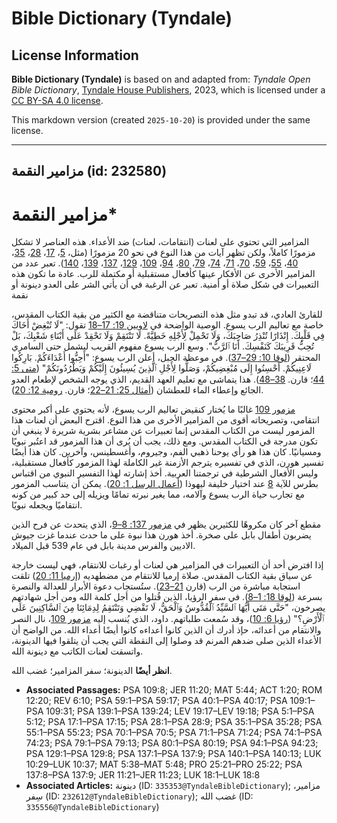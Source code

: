 # Bible Dictionary (Tyndale)

## License Information

**Bible Dictionary (Tyndale)** is based on and adapted from: _Tyndale Open Bible Dictionary_, [Tyndale House Publishers](https://tyndaleopenresources.com/), 2023, which is licensed under a [CC BY-SA 4.0 license](https://creativecommons.org/licenses/by-sa/4.0/legalcode.en).

This markdown version (created `2025-10-20`) is provided under the same license.



--------------------------------

## مزامير النقمة (id: 232580)

مزامير النقمة\*
===============

المزامير التي تحتوي على لعنات (انتقامات، لعنات) ضد الأعداء. هذه العناصر لا تشكل مزمورًا كاملاً، ولكن تظهر آيات من هذا النوع في نحو 20 مزمورًا (مثل، [5](https://ref.ly/Ps5:1-Ps5:12)، [17](https://ref.ly/Ps17:1-Ps17:15)، [28](https://ref.ly/Ps28:1-Ps28:9)، [35](https://ref.ly/Ps35:1-Ps35:28)، [40](https://ref.ly/Ps40:1-Ps40:17)، [55](https://ref.ly/Ps55:1-Ps55:23)، [59](https://ref.ly/Ps59:1-Ps59:17)، [70](https://ref.ly/Ps70:1-Ps70:5)، [71](https://ref.ly/Ps71:1-Ps71:24)، [74](https://ref.ly/Ps74:1-Ps74:23)، [79](https://ref.ly/Ps79:1-Ps79:13)، [80](https://ref.ly/Ps80:1-Ps80:19)، [94](https://ref.ly/Ps94:1-Ps94:23)، [109](https://ref.ly/Ps109:1-Ps109:31)، [129](https://ref.ly/Ps129:1-Ps129:8)، [137](https://ref.ly/Ps137:1-Ps137:9)، [139](https://ref.ly/Ps139:1-Ps139:24)، [140](https://ref.ly/Ps140:1-Ps140:13)). تعبر عدد من المزامير الأخرى عن الأفكار عينها كأفعال مستقبلية أو مكتملة للرب. عادة ما تكون هذه التعبيرات في شكل صلاة أو أمنية. تعبر عن الرغبة في أن يأتي الشر على العدو دينونة أو نقمة

للقارئ العادي، قد تبدو مثل هذه التصريحات متناقضة مع الكثير من بقية الكتاب المقدس، خاصة مع تعاليم الرب يسوع. الوصية الواضحة في [لاويين 19: 17–18](https://ref.ly/Lev19:17-Lev19:18) تقول: "لَا تُبْغِضْ أَخَاكَ فِي قَلْبِكَ. إِنْذَارًا تُنْذِرُ صَاحِبَكَ، وَلَا تَحْمِلْ لِأَجْلِهِ خَطِيَّةً. لَا تَنْتَقِمْ وَلَا تَحْقِدْ عَلَى أَبْنَاءِ شَعْبِكَ، بَلْ تُحِبُّ قَرِيبَكَ كَنَفْسِكَ. أَنَا ٱلرَّبُّ". وسع الرب يسوع مفهوم القريب ليشمل حتى السامري المحتقر ([لوقا 10: 29–37](https://ref.ly/Luke10:29-Luke10:37)). في موعظة الجبل، أعلن الرب يسوع: "أَحِبُّوا أَعْدَاءَكُمْ. بَارِكُوا لَاعِنِيكُمْ. أَحْسِنُوا إِلَى مُبْغِضِيكُمْ، وَصَلُّوا لِأَجْلِ ٱلَّذِينَ يُسِيئُونَ إِلَيْكُمْ وَيَطْرُدُونَكُمْ" ([متى 5: 44](https://ref.ly/Matt5:44)؛ قارن. [38–48](https://ref.ly/Matt5:38-Matt5:48)). هذا يتماشى مع تعليم العهد القديم، الذي يوجه الشخص لإطعام العدو الجائع وإعطاء الماء للعطشان ([أمثال 25: 21–22](https://ref.ly/Prov25:21-Prov25:22)؛ قارن. [رومية 12: 20](https://ref.ly/Rom12:20)).

[مزمور 109](https://ref.ly/Ps109:1-Ps109:31) غالبًا ما يُختار كنقيض تعاليم الرب يسوع، لأنه يحتوي على أكبر محتوى انتقامي، وتصريحاته أقوى من المزامير الأخرى من هذا النوع. اقترح البعض أن لعنات هذا المزمور ليست من الكتاب المقدس إنما تعبيرات عن مشاعر بشرية شريرة لا ينبغي أن تكون مدرجة في الكتاب المقدس. ومع ذلك، يجب أن يُرى أن هذا المزمور قد اعتُبر نبويًا ومسيانيًا. كان هذا هو رأي يوحنا ذهبي الفم، وجيروم، وأغسطينس، وآخرين. كان هذا أيضًا تفسير هورن، الذي في تفسيره يترجم الأزمنة غير الكاملة لهذا المزمور كأفعال مستقبلية، وليس الأفعال الشرطية في ترجمتنا العربية. أخذ إشارته لهذا التفسير النبوي من اقتباس بطرس للآية [8](https://ref.ly/Ps109:8) عند اختيار خليفة ليهوذا ([أعمال الرسل 1: 20](https://ref.ly/Acts1:20)). يمكن أن يتناسب المزمور مع تجارب حياة الرب يسوع وآلامه، مما يغير نبرته تمامًا ويزيله إلى حد كبير من كونه انتقاميًا ويجعله نبويًا.

مقطع آخر كان مكروهًا للكثيرين يظهر في [مزمور 137: 8–9](https://ref.ly/Ps137:8-Ps137:9)، الذي يتحدث عن فرح الذين يضربون أطفال بابل على صخرة. أخذ هورن هذا نبوة على ما حدث عندما غزت جيوش الاديين والفرس مدينة بابل في عام 539 قبل الميلاد.

إذا افترض أحد أن التعبيرات في المزامير هي لعنات أو رغبات للانتقام، فهي ليست خارجة عن سياق بقية الكتاب المقدس. صلاة إرميا للانتقام من مضطهديه ([إرميا 11: 20](https://ref.ly/Jer11:20)) تلقت استجابة مباشرة من الرب (قارن [21–23](https://ref.ly/Jer11:21-Jer11:23)). ستُستجاب دعوة الأبرار للعدالة والنصرة بسرعة ([لوقا 18: 1–8](https://ref.ly/Luke18:1-Luke18:8)). في سفر الرؤيا، الذين قُتلوا من أجل كلمة الله ومن أجل شهادتهم يصرخون، "حَتَّى مَتَى أَيُّهَا ٱلسَّيِّدُ ٱلْقُدُّوسُ وَٱلْحَقُّ، لَا تَقْضِي وَتَنْتَقِمُ لِدِمَائِنَا مِنَ ٱلسَّاكِنِينَ عَلَى ٱلْأَرْضِ؟" ([رؤيا 6: 10](https://ref.ly/Rev6:10))، وقد سُمعت طلباتهم. داود، الذي يُنسب إليه [مزمور 109](https://ref.ly/Ps109:1-Ps109:31)، نال النصر والانتقام من أعدائه، حإذ أدرك أن الذين كانوا أعداءه كانوا أيضًا أعداء الله. من الواضح أن الأعداء الذين صلى ضدهم المرنم قد وصلوا إلى النقطة التي يجب أن يتلقوا فيها الدينونة، واتسقت لعنات الكاتب مع دينونة الله.

**انظر أيضًا** الدينونة؛ سفر المزامير؛ غضب الله.

* **Associated Passages:** PSA 109:8; JER 11:20; MAT 5:44; ACT 1:20; ROM 12:20; REV 6:10; PSA 59:1–PSA 59:17; PSA 40:1–PSA 40:17; PSA 109:1–PSA 109:31; PSA 139:1–PSA 139:24; LEV 19:17–LEV 19:18; PSA 5:1–PSA 5:12; PSA 17:1–PSA 17:15; PSA 28:1–PSA 28:9; PSA 35:1–PSA 35:28; PSA 55:1–PSA 55:23; PSA 70:1–PSA 70:5; PSA 71:1–PSA 71:24; PSA 74:1–PSA 74:23; PSA 79:1–PSA 79:13; PSA 80:1–PSA 80:19; PSA 94:1–PSA 94:23; PSA 129:1–PSA 129:8; PSA 137:1–PSA 137:9; PSA 140:1–PSA 140:13; LUK 10:29–LUK 10:37; MAT 5:38–MAT 5:48; PRO 25:21–PRO 25:22; PSA 137:8–PSA 137:9; JER 11:21–JER 11:23; LUK 18:1–LUK 18:8
* **Associated Articles:** دينونة (ID: `335353@TyndaleBibleDictionary`); مزامير، سِفر (ID: `232612@TyndaleBibleDictionary`); غضب الله (ID: `335556@TyndaleBibleDictionary`)

